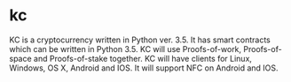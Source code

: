 # kc
KC is a cryptocurrency written in Python ver. 3.5. It has smart contracts which can be written in Python 3.5. KC will use Proofs-of-work, Proofs-of-space and Proofs-of-stake together.
KC will have clients for Linux, Windows, OS X, Android and IOS. It will support NFC on Android and IOS.
